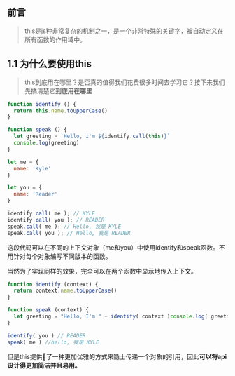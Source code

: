 ## 前言

> this是js种非常复杂的机制之一，是一个非常特殊的关键字，被自动定义在所有函数的作用域中。

## 1.1 为什么要使用this

> this到底用在哪里？是否真的值得我们花费很多时间去学习它？接下来我们先搞清楚它**到底用在哪里**


``` javascript
function identify () {
  return this.name.toUpperCase()
}

function speak () {
  let greeting = `Hello, i'm ${identify.call(this)}`
  console.log(greeting)
}

let me = {
  name: 'Kyle'
}

let you = {
  name: 'Reader'
}

identify.call( me ); // KYLE
identify.call( you ); // READER
speak.call( me ); // Hello, 我是 KYLE
speak.call( you ); // Hello, 我是 READER

```
这段代码可以在不同的上下文对象（me和you）中使用identify和speak函数。不用针对每个对象编写不同版本的函数。

当然为了实现同样的效果，完全可以在两个函数中显示地传入上下文。


``` javascript
function identify (context) {
  return context.name.toUpperCase()
}

function speak (context) {
  let greeting = "Hello, I'm " + identify( context )console.log( greeting )
}

identify( you ) // READER
speak( me ) //hello, 我是 KYLE

```

但是this提供了一种更加优雅的方式来隐士传递一个对象的引用，因此**可以将api设计得更加简洁并且易用。**




